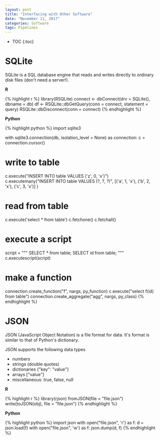 ```yaml
---
layout: post
title: "Interfacing with Other Software"
date: "November 11, 2017"
categories: Software
tags: Pipelines
---
```


* TOC
{:toc}



# SQLite

SQLite is a SQL database engine that reads and writes directly to ordinary disk files (don't need a server!).

**R**

{% highlight r %}
library(RSQLite)
connect <- dbConnect(drv = SQLite(), dbname = db)
df <- RSQLite::dbGetQuery(conn = connect, statement = query)
RSQLite::dbDisconnect(conn = connect)
{% endhighlight %}

**Python**

{% highlight python %}
import sqlite3

with sqlite3.connection(db, isolation_level = None) as connection:
  c = connection.cursor()
  
  # write to table
  c.execute("INSERT INTO table VALUES ('z', 0, 'x')")
  c.executemany("INSERT INTO table VALUES (?, ?, ?)", 
    [('a', 1, 'x'), 
    ('b', 2, 'x'),
    ('c', 3, 'x')]
  )

  # read from table
  c.execute('select * from table')
  c.fetchone()
  c.fetchall()

  # execute a script
  script = """
  SELECT * from table;
  SELECT id from table;
  """
  c.executescript(script)
  
  # make a function
  connection.create_function("f", nargs, py_function)
  c.execute("select f(id) from table")
  connection.create_aggregate("agg", nargs, py_class)
{% endhighlight %}


# JSON

JSON (JavaScript Object Notation) is a file format for data. It's format is similar to that of Python's dictionary. 

JSON supports the following data types

* numbers
* strings (double quotes)
* dictionaries {"key": "value"}
* arrays ["value"]
* miscellaneous: true, false, null

**R**

{% highlight r %}
library(rjson)
fromJSON(file = "file.json")
write(toJSON(obj), file = "file.json")
{% endhighlight %}

**Python**

{% highlight python %}
import json
with open("file.json", 'r') as f:
  d = json.load(f)
with open("file.json", 'w') as f:
  json.dump(d, f)
{% endhighlight %}


